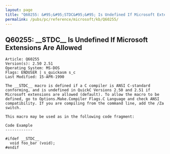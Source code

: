 ```yaml
---
layout: page
title: "Q60255: &#95;&#95;STDC&#95;&#95; Is Undefined If Microsoft Extensions Are Allowed"
permalink: /pubs/pc/reference/microsoft/kb/Q60255/
---
```


## Q60255: &#95;&#95;STDC&#95;&#95; Is Undefined If Microsoft Extensions Are Allowed

	Article: Q60255
	Version(s): 2.50 2.51
	Operating System: MS-DOS
	Flags: ENDUSER | s_quickasm s_c
	Last Modified: 15-APR-1990
	
	The __STDC__ macro is defined if a C compiler is ANSI C-standard
	conforming, and is undefined in QuickC Versions 2.50 and 2.51 if
	Microsoft extensions are allowed (default). To allow the macro to be
	defined, go to Options.Make.Compiler Flags.C Language and check ANSI
	compatibility. If you are compiling from the command line, add the /Za
	switch.
	
	This macro may be used as in the following code fragment:
	
	Code Example
	------------
	
	#ifdef __STDC__
	  void foo_bar (void);
	#endif

